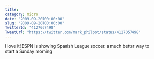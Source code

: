 ```yaml
---
title: 
category: micro
date: "2009-09-20T00:00:00"
slug: "2009-09-20T00:00:00"
TwitterId: "4127057498"
TweetUrl: "https://twitter.com/mark_philpot/status/4127057498"
---
```


I love it! ESPN is showing Spanish League soccer. a much better way to start a
Sunday morning
